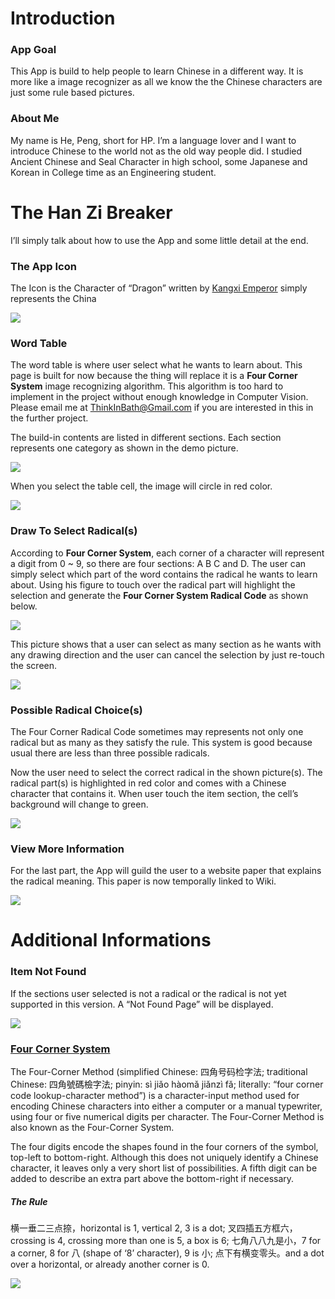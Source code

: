 # Introduction
### App Goal
This App is build to help people to learn Chinese in a different way. It is more like a image recognizer as all we know the the Chinese characters are just some rule based pictures. 

### About Me
My name is He, Peng, short for HP. I’m a language lover and I want to introduce Chinese to the world not as the old way people did. I studied Ancient Chinese and Seal Character in high school, some Japanese and Korean in College time as an Engineering student. 

# The Han Zi Breaker
I’ll simply talk about how to use the App and some little detail  at the end.

### The App Icon
The Icon is the Character of “Dragon” written by [Kangxi Emperor](https://en.wikipedia.org/wiki/Kangxi_Emperor) simply represents the China

![](./PaperImages/iconPage.png)

### Word Table
The word table is where user select what he wants to learn about. This page is built for now because the thing will replace it is a **Four Corner System** image recognizing algorithm. This algorithm is too hard to implement in the project without enough knowledge in Computer Vision. Please email me at [ThinkInBath@Gmail.com](ThinkInBath@Gmail.com) if you are interested in this in the further project.

The build-in contents are listed in different sections. Each section represents one category as shown in the demo picture.

![](./PaperImages/wordTable.png)

When you select the table cell, the image will circle in red color.

![](./PaperImages/wordTableSelection.png)

### Draw To Select Radical(s)

According to **Four Corner System**, each corner of a character will represent a digit from 0 ~ 9, so there are four sections: A B C and D. The user can simply select which part of the word contains the radical he wants to learn about. Using his figure to touch over the radical part will highlight the selection and generate the **Four Corner System Radical Code** as shown below.

![](./PaperImages/drawSelection2.png)

This picture shows that a user can select as many section as he wants with any drawing direction and the user can cancel the selection by just re-touch the screen.

![](./PaperImages/drawSelection3.png)

### Possible Radical Choice(s)
The Four Corner Radical Code sometimes may represents not only one radical but as many as they satisfy the rule. This system is good because usual there are less than three possible radicals.

Now the user need to select the correct radical in the shown picture(s). The radical part(s) is highlighted in red color and comes with a Chinese character that contains it. When user touch the item section, the cell’s background will change to green.

![](./PaperImages/radicalSelection.png)

### View More Information
For the last part, the App will guild the user to a website paper that explains the radical meaning. This paper is now temporally linked to Wiki.

![](./PaperImages/webResult.png)

# Additional Informations
### Item Not Found
If the sections user selected is not a radical or the radical is not yet supported in this version. A “Not Found Page” will be displayed. 

![](./PaperImages/notFoundPage.png)

### [Four Corner System](https://en.wikipedia.org/wiki/Four-Corner_Method)
The Four-Corner Method (simplified Chinese: 四角号码检字法; traditional Chinese: 四角號碼檢字法; pinyin: sì jiǎo hàomǎ jiǎnzì fǎ; literally: “four corner code lookup-character method”) is a character-input method used for encoding Chinese characters into either a computer or a manual typewriter, using four or five numerical digits per character. The Four-Corner Method is also known as the Four-Corner System.

The four digits encode the shapes found in the four corners of the symbol, top-left to bottom-right. Although this does not uniquely identify a Chinese character, it leaves only a very short list of possibilities. A fifth digit can be added to describe an extra part above the bottom-right if necessary.

##### The Rule 
横一垂二三点捺，horizontal is 1, vertical 2, 3 is a dot;
叉四插五方框六，crossing is 4, crossing more than one is 5, a box is 6;
七角八八九是小，7 for a corner, 8 for 八 (shape of ‘8’ character), 9 is 小;
点下有横变零头。and a dot over a horizontal, or already another corner is 0.

![](./PaperImages/Four-corner_method.png)